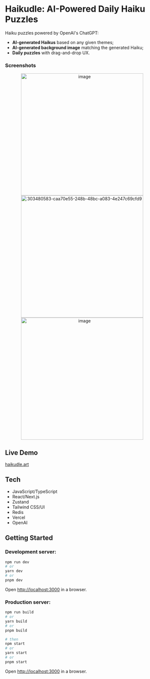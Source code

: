 # Haikudle: AI-Powered Daily Haiku Puzzles

Haiku puzzles powered by OpenAI's ChatGPT:

- **AI-generated Haikus** based on any given themes;
- **AI-generated background image** matching the generated Haiku;
- **Daily puzzles** with drag-and-drop UX.

### Screenshots

<p align="center">
  <img height="400" alt="image" src="https://github.com/desmat/haiku/assets/3298837/d3063391-bc90-47e7-b034-d7fc2814c271">
  <img height="400" alt="303480583-caa70e55-248b-48bc-a083-4e247c69cfd9" src="https://github.com/desmat/haiku/assets/3298837/c364d8e1-fef5-4505-978f-09f15afe9123">
  <img height="400" alt="image" src="https://github.com/desmat/haiku/assets/3298837/6bc7ba2b-8552-42da-ac61-98a3d38e9b19">
</p>

## Live Demo

[haikudle.art](https://haikudle.art/)

## Tech

- JavaScript/TypeScript
- React/Next.js
- Zustand
- Tailwind CSS/UI
- Redis
- Vercel
- OpenAI

## Getting Started

### Development server:

```bash
npm run dev
# or
yarn dev
# or
pnpm dev
```

Open [http://localhost:3000](http://localhost:3000) in a browser.


### Production server:

```bash
npm run build
# or
yarn build
# or
pnpm build

# then 
npm start
# or
yarn start
# or
pnpm start
```

Open [http://localhost:3000](http://localhost:3000) in a browser.
